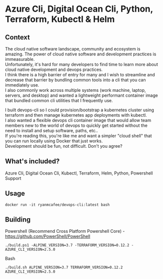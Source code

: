 # Azure Cli, Digital Ocean Cli, Python, Terraform, Kubectl & Helm

## Context

The cloud native software landscape, community and ecosystem is amazing. The power of cloud native software and development practices is immeasurable.  
Unfortunately, it's hard for many developers to find time to learn more about cloud native development and devops practices.    
I think there is a high barrier of entry for many and I wish to streamline and decrease that barrier by bundling common tools into a cli that you can immediately use.  
I also commonly work across multiple systems (work machine, laptop, servers, and desktop) and wanted a lightweight performant container image that bundled common cli utilities that I frequently use.    
   
I built devops-cli so I could provision/bootstrap a kubernetes cluster using terraform and then manage kubernetes app deployments with kubectl.    
I also wanted a flexible devops cli container image that would allow team members new to the world of devops to quickly get started without the need to install and setup software, paths, etc..    
If you're reading this, you're like me and want a simpler "cloud shell" that you can run locally using Docker that just works.  
Development should be fun, not difficult. Don't you agree?  
   
## What's included?

Azure Cli, Digital Ocean Cli, Kubectl, Terraform, Helm, Python, Powershell Support

## Usage
  
    docker run -it ryanmcafee/devops-cli:latest bash

## Building

Powershell (Recommend Cross Platform Powershell Core) - https://github.com/PowerShell/PowerShell   

    ./build.ps1 -ALPINE_VERSION=3.7 -TERRAFORM_VERSION=0.12.2 -AZURE_CLI_VERSION=2.5.0  

Bash

    ./build.sh ALPINE_VERSION=3.7 TERRAFORM_VERSION=0.12.2 AZURE_CLI_VERSION=2.5.0
